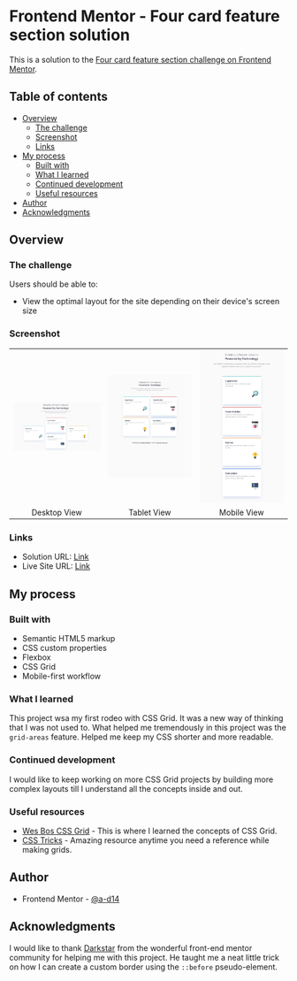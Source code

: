 # Frontend Mentor - Four card feature section solution

This is a solution to the [Four card feature section challenge on Frontend Mentor](https://www.frontendmentor.io/challenges/four-card-feature-section-weK1eFYK).

## Table of contents

- [Overview](#overview)
  - [The challenge](#the-challenge)
  - [Screenshot](#screenshot)
  - [Links](#links)
- [My process](#my-process)
  - [Built with](#built-with)
  - [What I learned](#what-i-learned)
  - [Continued development](#continued-development)
  - [Useful resources](#useful-resources)
- [Author](#author)
- [Acknowledgments](#acknowledgments)

## Overview

### The challenge

Users should be able to:

- View the optimal layout for the site depending on their device's screen size

### Screenshot

<table align="center">
  <tr>
    <td><img src="./desktop.png" alt="Desktop View" width="250"></td>
    <td><img src="./tablet.png" alt="Tablet View" width="250"></td>
    <td><img src="./mobile.png" alt="Mobile View" width="250"></td>
  </tr>
  <tr align="center">
    <td>Desktop View</td>
    <td>Tablet View</td>
    <td>Mobile View</td>
  </tr>
</table>

### Links

- Solution URL: [Link](https://github.com/a-d14/four-card-frontend-mentor)
- Live Site URL: [Link](https://a-d14.github.io/four-card-frontend-mentor)

## My process

### Built with

- Semantic HTML5 markup
- CSS custom properties
- Flexbox
- CSS Grid
- Mobile-first workflow

### What I learned
This project wsa my first rodeo with CSS Grid. It was a new way of thinking that I was not used to. What helped me tremendously in this project was the ```grid-areas``` feature. Helped me keep my CSS shorter and more readable.

### Continued development
I would like to keep working on more CSS Grid projects by building more complex layouts till I understand all the concepts inside and out.

### Useful resources

- [Wes Bos CSS Grid](https://cssgrid.io/) - This is where I learned the concepts of CSS Grid.
- [CSS Tricks](https://css-tricks.com/snippets/css/complete-guide-grid/) - Amazing resource anytime you need a reference while making grids.

## Author
- Frontend Mentor - [@a-d14](https://www.frontendmentor.io/profile/a-d14)

## Acknowledgments
I would like to thank [Darkstar](https://www.frontendmentor.io/profile/DarkstarXDD/solutions) from the wonderful front-end mentor community for helping me with this project. He taught me a neat little trick on how I can create a custom border using the ```::before``` pseudo-element.
